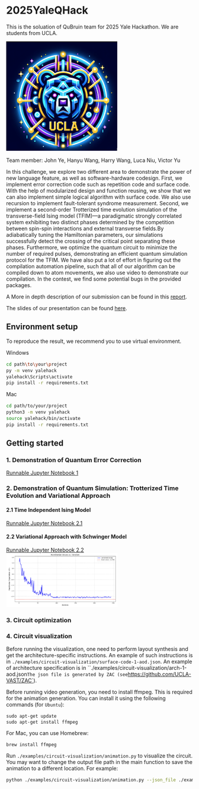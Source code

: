 # 2025YaleQHack

This is the soluation of QuBruin team for 2025 Yale Hackathon. We are students from UCLA.

<img src="Figures/Logo.png" alt="alt text" width="300"> 

Team member: 
John Ye, Hanyu Wang, Harry Wang, Luca Niu, Victor Yu

In this challenge, we explore two different area to demonstrate the power of new language feature, as well as software-hardware codesign. First, we implement error correction code such as repetition code and surface code. With the help of modularized design and function reusing, we show that we can also implement simple logical algorithm with surface code. We also use recursion to implement fault-tolerant syndrome measurement. Second, we implement a second-order Trotterized time evolution simulation of the transverse-field Ising model (TFIM)—a paradigmatic strongly correlated system exhibiting two distinct phases determined by the competition between spin-spin interactions and external transverse fields.By adiabatically tuning the Hamiltonian parameters, our simulations successfully detect the crossing of the critical point separating these phases. Furthermore, we optimize the quantum circuit to minimize the number of required pulses, demonstrating an efficient quantum simulation protocol for the TFIM. We have also put a lot of effort in figuring out the compilation automation pipeline, such that all of our algorithm can be compiled down to atom movements, we also use video to demonstrate our compilation. In the contest, we find some potential bugs in the provided packages. 

A More in depth description of our submission can be found in this [report](submission/YQuantum_QuBruin_Write_Up.pdf).

The slides of our presentation can be found [here](submission/slides.pdf).

## Environment setup

To reproduce the result, we recommend you to use virtual environment. 

Windows

```bash
cd path\to\your\project
py -m venv yalehack
yalehack\Scripts\activate
pip install -r requirements.txt
```

Mac

```bash
cd path/to/your/project
python3 -m venv yalehack
source yalehack/bin/activate
pip install -r requirements.txt
```









## Getting started

### 1. Demonstration of Quantum Error Correction
[Runnable Jupyter Notebook 1](submission/qec_submission.ipynb) 

### 2. Demonstration of Quantum Simulation: Trotterized Time Evolution and Variational Approach

#### 2.1 Time Independent Ising Model
[Runnable Jupyter Notebook 2.1](submission/time_independent_ising_model.ipynb) 

#### 2.2 Variational Approach with Schwinger Model
[Runnable Jupyter Notebook 2.2](submit/variational.ipynb) 
<img src="Figures/variational.png" alt="Result Of Variational Approach" width="300"> 



### 3. Circuit optimization


### 4. Circuit visualization

Before running the visualization, one need to perform layout synthesis and get the architecture-specific instructions. An example of such instructions is in `./examples/circuit-visualization/surface-code-1-aod.json`. An example of architecture specification is in ``./examples/circuit-visualization/arch-1-aod.json` The json file is generated by ZAC (see `https://github.com/UCLA-VAST/ZAC`). 

Before running video generation, you need to install ffmpeg. This is required for the animation generation. You can install it using the following commands (for `Ubuntu`):
```
sudo apt-get update
sudo apt-get install ffmpeg
```

For Mac, you can use Homebrew:
```
brew install ffmpeg
```

Run `./examples/circuit-visualization/animation.py` to visualize the circuit. You may want to change the output file path in the main function to save the animation to a different location. For example:

```bash
python ./examples/circuit-visualization/animation.py --json_file ./examples/circuit-visualization/surface-code-1-aod.json --architecture_file ./examples/circuit-visualization/arch-1-aod.json --mpeg_file ./examples/circuit-visualization/surface-code-1-aod.mp4
```
